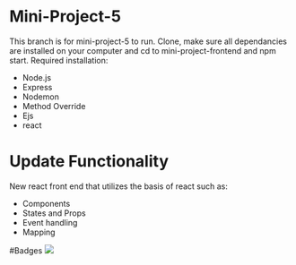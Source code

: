 # Mini-Project-5
This branch is for mini-project-5 to run. Clone, make sure all dependancies are installed on your computer and cd to mini-project-frontend and npm start.
Required installation:
- Node.js
- Express
- Nodemon
- Method Override
- Ejs
- react

# Update Functionality
New react front end that utilizes the basis of react such as:
- Components
- States and Props
- Event handling
- Mapping

#Badges
<a href="https://codeclimate.com/github/LooseEndedPal/Modern-Web-Technologies-Archive/maintainability"><img src="https://api.codeclimate.com/v1/badges/7423b9e695feed0888a7/maintainability" /></a>